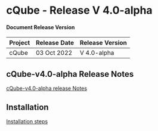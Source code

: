 # cQube - Release V 4.0-alpha


#### Document Release Version

|Project    |Release Date    |Release Version|
|---------|----------------|------------------|
|cQube    | 03 Oct 2022 |V 4.0-alpha    |


## cQube-v4.0-alpha Release Notes
[cQube-v4.0-alpha release Notes](https://docs.google.com/document/d/1hvBSQFhZ5C2h4NtMkRqoTxQ2Joa4cSSkdIhRpjw9vu8/edit?usp=sharing)

## Installation 

[Installation steps](https://github.com/Sunbird-cQube/cQube_Edu/blob/cqube-4.0-alpha/README.md)




